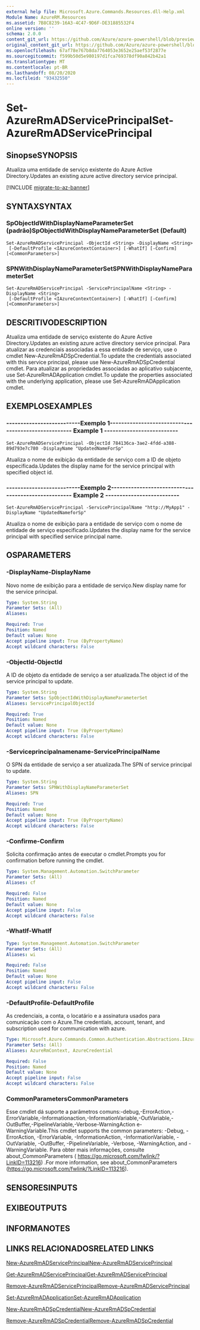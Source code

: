 ```yaml
---
external help file: Microsoft.Azure.Commands.Resources.dll-Help.xml
Module Name: AzureRM.Resources
ms.assetid: 7B8C8239-16A3-4C47-9D6F-DE31885532F4
online version: ''
schema: 2.0.0
content_git_url: https://github.com/Azure/azure-powershell/blob/preview/src/ResourceManager/Resources/Commands.Resources/help/Set-AzureRmADServicePrincipal.md
original_content_git_url: https://github.com/Azure/azure-powershell/blob/preview/src/ResourceManager/Resources/Commands.Resources/help/Set-AzureRmADServicePrincipal.md
ms.openlocfilehash: 67af78e767b8da7764053e3652e25aef53f2877e
ms.sourcegitcommit: f599b50d5e980197d1fca769378df90a842b42a1
ms.translationtype: MT
ms.contentlocale: pt-BR
ms.lasthandoff: 08/20/2020
ms.locfileid: "93432550"
---
```

# <span data-ttu-id="14090-101">Set-AzureRmADServicePrincipal</span><span class="sxs-lookup"><span data-stu-id="14090-101">Set-AzureRmADServicePrincipal</span></span>

## <span data-ttu-id="14090-102">Sinopse</span><span class="sxs-lookup"><span data-stu-id="14090-102">SYNOPSIS</span></span>
<span data-ttu-id="14090-103">Atualiza uma entidade de serviço existente do Azure Active Directory.</span><span class="sxs-lookup"><span data-stu-id="14090-103">Updates an existing azure active directory service principal.</span></span>

[!INCLUDE [migrate-to-az-banner](../../includes/migrate-to-az-banner.md)]

## <span data-ttu-id="14090-104">SYNTAX</span><span class="sxs-lookup"><span data-stu-id="14090-104">SYNTAX</span></span>

### <span data-ttu-id="14090-105">SpObjectIdWithDisplayNameParameterSet (padrão)</span><span class="sxs-lookup"><span data-stu-id="14090-105">SpObjectIdWithDisplayNameParameterSet (Default)</span></span>
```
Set-AzureRmADServicePrincipal -ObjectId <String> -DisplayName <String>
 [-DefaultProfile <IAzureContextContainer>] [-WhatIf] [-Confirm] [<CommonParameters>]
```

### <span data-ttu-id="14090-106">SPNWithDisplayNameParameterSet</span><span class="sxs-lookup"><span data-stu-id="14090-106">SPNWithDisplayNameParameterSet</span></span>
```
Set-AzureRmADServicePrincipal -ServicePrincipalName <String> -DisplayName <String>
 [-DefaultProfile <IAzureContextContainer>] [-WhatIf] [-Confirm] [<CommonParameters>]
```

## <span data-ttu-id="14090-107">DESCRITIVO</span><span class="sxs-lookup"><span data-stu-id="14090-107">DESCRIPTION</span></span>
<span data-ttu-id="14090-108">Atualiza uma entidade de serviço existente do Azure Active Directory.</span><span class="sxs-lookup"><span data-stu-id="14090-108">Updates an existing azure active directory service principal.</span></span> <span data-ttu-id="14090-109">Para atualizar as credenciais associadas a essa entidade de serviço, use o cmdlet New-AzureRmADSpCredential.</span><span class="sxs-lookup"><span data-stu-id="14090-109">To update the credentials associated with this service principal, please use New-AzureRmADSpCredential cmdlet.</span></span> <span data-ttu-id="14090-110">Para atualizar as propriedades associadas ao aplicativo subjacente, use Set-AzureRmADApplication cmdlet.</span><span class="sxs-lookup"><span data-stu-id="14090-110">To update the properties associated with the underlying application, please use Set-AzureRmADApplication cmdlet.</span></span>

## <span data-ttu-id="14090-111">EXEMPLOS</span><span class="sxs-lookup"><span data-stu-id="14090-111">EXAMPLES</span></span>

### <span data-ttu-id="14090-112">--------------------------Exemplo 1--------------------------</span><span class="sxs-lookup"><span data-stu-id="14090-112">--------------------------  Example 1  --------------------------</span></span>
```
Set-AzureRmADServicePrincipal -ObjectId 784136ca-3ae2-4fdd-a388-89d793e7c780 -DisplayName "UpdatedNameForSp"
```

<span data-ttu-id="14090-113">Atualiza o nome de exibição da entidade de serviço com a ID de objeto especificada.</span><span class="sxs-lookup"><span data-stu-id="14090-113">Updates the display name for the service principal with specified object id.</span></span>

### <span data-ttu-id="14090-114">--------------------------Exemplo 2--------------------------</span><span class="sxs-lookup"><span data-stu-id="14090-114">--------------------------  Example 2  --------------------------</span></span>
```
Set-AzureRmADServicePrincipal -ServicePrincipalName "http://MyApp1" -DisplayName "UpdatedNameforSp"
```

<span data-ttu-id="14090-115">Atualiza o nome de exibição para a entidade de serviço com o nome de entidade de serviço especificado.</span><span class="sxs-lookup"><span data-stu-id="14090-115">Updates the display name for the service principal with specified service principal name.</span></span>

## <span data-ttu-id="14090-116">OS</span><span class="sxs-lookup"><span data-stu-id="14090-116">PARAMETERS</span></span>

### <span data-ttu-id="14090-117">-DisplayName</span><span class="sxs-lookup"><span data-stu-id="14090-117">-DisplayName</span></span>
<span data-ttu-id="14090-118">Novo nome de exibição para a entidade de serviço.</span><span class="sxs-lookup"><span data-stu-id="14090-118">New display name for the service principal.</span></span>

```yaml
Type: System.String
Parameter Sets: (All)
Aliases: 

Required: True
Position: Named
Default value: None
Accept pipeline input: True (ByPropertyName)
Accept wildcard characters: False
```

### <span data-ttu-id="14090-119">-ObjectId</span><span class="sxs-lookup"><span data-stu-id="14090-119">-ObjectId</span></span>
<span data-ttu-id="14090-120">A ID de objeto da entidade de serviço a ser atualizada.</span><span class="sxs-lookup"><span data-stu-id="14090-120">The object id of the service principal to update.</span></span>

```yaml
Type: System.String
Parameter Sets: SpObjectIdWithDisplayNameParameterSet
Aliases: ServicePrincipalObjectId

Required: True
Position: Named
Default value: None
Accept pipeline input: True (ByPropertyName)
Accept wildcard characters: False
```

### <span data-ttu-id="14090-121">-Serviceprincipalnamename</span><span class="sxs-lookup"><span data-stu-id="14090-121">-ServicePrincipalName</span></span>
<span data-ttu-id="14090-122">O SPN da entidade de serviço a ser atualizada.</span><span class="sxs-lookup"><span data-stu-id="14090-122">The SPN of service principal to update.</span></span>

```yaml
Type: System.String
Parameter Sets: SPNWithDisplayNameParameterSet
Aliases: SPN

Required: True
Position: Named
Default value: None
Accept pipeline input: True (ByPropertyName)
Accept wildcard characters: False
```

### <span data-ttu-id="14090-123">-Confirme</span><span class="sxs-lookup"><span data-stu-id="14090-123">-Confirm</span></span>
<span data-ttu-id="14090-124">Solicita confirmação antes de executar o cmdlet.</span><span class="sxs-lookup"><span data-stu-id="14090-124">Prompts you for confirmation before running the cmdlet.</span></span>

```yaml
Type: System.Management.Automation.SwitchParameter
Parameter Sets: (All)
Aliases: cf

Required: False
Position: Named
Default value: None
Accept pipeline input: False
Accept wildcard characters: False
```

### <span data-ttu-id="14090-125">-WhatIf</span><span class="sxs-lookup"><span data-stu-id="14090-125">-WhatIf</span></span>
```yaml
Type: System.Management.Automation.SwitchParameter
Parameter Sets: (All)
Aliases: wi

Required: False
Position: Named
Default value: None
Accept pipeline input: False
Accept wildcard characters: False
```

### <span data-ttu-id="14090-126">-DefaultProfile</span><span class="sxs-lookup"><span data-stu-id="14090-126">-DefaultProfile</span></span>
<span data-ttu-id="14090-127">As credenciais, a conta, o locatário e a assinatura usados para comunicação com o Azure.</span><span class="sxs-lookup"><span data-stu-id="14090-127">The credentials, account, tenant, and subscription used for communication with azure.</span></span>

```yaml
Type: Microsoft.Azure.Commands.Common.Authentication.Abstractions.IAzureContextContainer
Parameter Sets: (All)
Aliases: AzureRmContext, AzureCredential

Required: False
Position: Named
Default value: None
Accept pipeline input: False
Accept wildcard characters: False
```

### <span data-ttu-id="14090-128">CommonParameters</span><span class="sxs-lookup"><span data-stu-id="14090-128">CommonParameters</span></span>
<span data-ttu-id="14090-129">Esse cmdlet dá suporte a parâmetros comuns:-debug,-ErrorAction,-ErrorVariable,-Informationaction,-InformationVariable,-OutVariable,-OutBuffer,-PipelineVariable,-Verbose-WarningAction e-WarningVariable.</span><span class="sxs-lookup"><span data-stu-id="14090-129">This cmdlet supports the common parameters: -Debug, -ErrorAction, -ErrorVariable, -InformationAction, -InformationVariable, -OutVariable, -OutBuffer, -PipelineVariable, -Verbose, -WarningAction, and -WarningVariable.</span></span> <span data-ttu-id="14090-130">Para obter mais informações, consulte about_CommonParameters ( https://go.microsoft.com/fwlink/?LinkID=113216) .</span><span class="sxs-lookup"><span data-stu-id="14090-130">For more information, see about_CommonParameters (https://go.microsoft.com/fwlink/?LinkID=113216).</span></span>

## <span data-ttu-id="14090-131">SENSORES</span><span class="sxs-lookup"><span data-stu-id="14090-131">INPUTS</span></span>

## <span data-ttu-id="14090-132">EXIBE</span><span class="sxs-lookup"><span data-stu-id="14090-132">OUTPUTS</span></span>

## <span data-ttu-id="14090-133">INFORMA</span><span class="sxs-lookup"><span data-stu-id="14090-133">NOTES</span></span>

## <span data-ttu-id="14090-134">LINKS RELACIONADOS</span><span class="sxs-lookup"><span data-stu-id="14090-134">RELATED LINKS</span></span>

[<span data-ttu-id="14090-135">New-AzureRmADServicePrincipal</span><span class="sxs-lookup"><span data-stu-id="14090-135">New-AzureRmADServicePrincipal</span></span>](./New-AzureRmADServicePrincipal.md)

[<span data-ttu-id="14090-136">Get-AzureRmADServicePrincipal</span><span class="sxs-lookup"><span data-stu-id="14090-136">Get-AzureRmADServicePrincipal</span></span>](./Get-AzureRmADServicePrincipal.md)

[<span data-ttu-id="14090-137">Remove-AzureRmADServicePrincipal</span><span class="sxs-lookup"><span data-stu-id="14090-137">Remove-AzureRmADServicePrincipal</span></span>](./Remove-AzureRmADServicePrincipal.md)

[<span data-ttu-id="14090-138">Set-AzureRmADApplication</span><span class="sxs-lookup"><span data-stu-id="14090-138">Set-AzureRmADApplication</span></span>](./Set-AzureRmADApplication.md)

[<span data-ttu-id="14090-139">New-AzureRmADSpCredential</span><span class="sxs-lookup"><span data-stu-id="14090-139">New-AzureRmADSpCredential</span></span>](./New-AzureRmADSpCredential.md)

[<span data-ttu-id="14090-140">Remove-AzureRmADSpCredential</span><span class="sxs-lookup"><span data-stu-id="14090-140">Remove-AzureRmADSpCredential</span></span>](./Remove-AzureRmADSpCredential.md)

